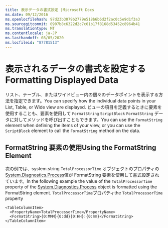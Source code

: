 ```yaml
---
title: 表示データの書式設定 |Microsoft Docs
ms.date: 09/12/2016
ms.openlocfilehash: 97d23b3079b2779e518b6b6d2f2ac0c5e9d1f3a3
ms.sourcegitcommit: 0907b8c6322d2c7c61b17f8168d53452c8964b41
ms.translationtype: MT
ms.contentlocale: ja-JP
ms.lasthandoff: 08/05/2020
ms.locfileid: "87781513"
---
```

# <a name="formatting-displayed-data"></a><span data-ttu-id="94359-102">表示されるデータの書式を設定する</span><span class="sxs-lookup"><span data-stu-id="94359-102">Formatting Displayed Data</span></span>

<span data-ttu-id="94359-103">リスト、テーブル、またはワイドビュー内の個々のデータポイントを表示する方法を指定できます。</span><span class="sxs-lookup"><span data-stu-id="94359-103">You can specify how the individual data points in your List, Table, or Wide view are displayed.</span></span> <span data-ttu-id="94359-104">ビューの項目を定義するときに要素を使用することも、要素を使用して `FormatString` `ScriptBlock` `FormatString` データに対してメソッドを呼び出すこともできます。</span><span class="sxs-lookup"><span data-stu-id="94359-104">You can use the `FormatString` element when defining the items of your view, or you can use the `ScriptBlock` element to call the `FormatString` method on the data.</span></span>

## <a name="using-the-formatstring-element"></a><span data-ttu-id="94359-105">FormatString 要素の使用</span><span class="sxs-lookup"><span data-stu-id="94359-105">Using the FormatString Element</span></span>

<span data-ttu-id="94359-106">次の例では、system.string `TotalProcessorTime` オブジェクトのプロパティの[System.Diagnostics.Process](/dotnet/api/System.Diagnostics.Process)値が FormatString 要素を使用して書式設定されています。</span><span class="sxs-lookup"><span data-stu-id="94359-106">In the following example the value of the `TotalProcessorTime` property of the [System.Diagnostics.Process](/dotnet/api/System.Diagnostics.Process) object is formatted using the FormatString element.</span></span> <span data-ttu-id="94359-107">`TotalProcessorTime`プロパティ</span><span class="sxs-lookup"><span data-stu-id="94359-107">the `TotalProcessorTime` property</span></span>

```
<TableColumnItem>
  <PropertyName>TotalProcessorTime</PropertyName>
  <FormatString>{0:MMM}{0:dd}{0:HH}:{0:mm}</FormatString>
</TableColumnItem>
```
